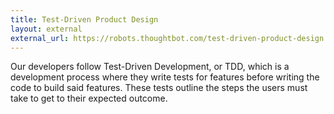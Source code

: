 ```yaml
---
title: Test-Driven Product Design
layout: external
external_url: https://robots.thoughtbot.com/test-driven-product-design
---
```


Our developers follow Test-Driven Development, or TDD, which is a development process where they write tests for features before writing the code to build said features. These tests outline the steps the users must take to get to their expected outcome.
